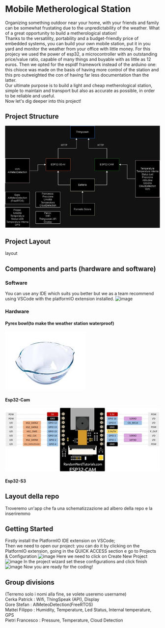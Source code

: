 # Mobile Metherological Station
Organizing something outdoor near your home, with your friends and family can be somewhat frustating due to the unpredictability of the weather. What of a great opportunity to build a metherological station! \
Thanks to the versatility, portability and a budget-friendly price of embedded systems, you can build your own mobile station, put it in you yard and monitor the weather from your office with little money.
For this projecy we used the power of esp32, a microcontroller with an outstanding price/value ratio, capable of many things and buyable with as little as 12 euros. Then we opted for the espidf framework instead of the arduino one: this chioce was made on the basis of having more control of the station and this pro outweighted the con of having far less documentation than the latter. \
Our ultimate purpose is to build a light and cheap metherological station, simple to maintain and transport but also as accurate as possible, in order to be reliable and useful. \
Now let's dig deeper into this project!

## Project Structure
![Alt text](images/project_flow.jpeg)
## Project Layout
layout
## Components and parts (hardware and software)
### Software
You can use any IDE which suits you better but we as a team recommend using VSCode with the platformIO extension installed.
<img width="298" alt="image" src="https://github.com/0PkCk0/Mobile_Metherological_Station/assets/62013889/f3d8d0d5-9367-47af-8279-133ea0da6c3e">
### Hardware
#### Pyrex bowl(to make the weather station waterproof)
![Alt text](images/pyrex.jpeg)
#### Esp32-Cam  
![Alt text](images/ESP32-CAM.jpg)
#### Esp32-S3 
## Layout della repo
Troveremo un'app che fa una schematizzazione ad albero della repo e la inseriremmo
## Getting Started
Firstly install the PlatformIO IDE extension on VSCode; \
Then we need to open our project: you can do it by clicking on the PlatformIO extension, going in the QUICK ACCESS section e go to Projects & Configuration
<img width="352" alt="image" src="https://github.com/0PkCk0/Mobile_Metherological_Station/assets/62013889/fdbf4a7f-64e6-472d-ac26-0532351be309">
Here we need to click on Create New Project
<img width="663" alt="image" src="https://github.com/0PkCk0/Mobile_Metherological_Station/assets/62013889/9d4e5892-60d2-476f-921f-b359a668741e">
In the project wizard set these configurations and click finish
<img width="600" alt="image" src="https://github.com/0PkCk0/Mobile_Metherological_Station/assets/62013889/3b57e867-f2db-4e3a-8541-1d8bb5be8ba7">
Now you are ready for the coding!
## Group divisions
(Terremo solo i nomi alla fine, se volete useremo username) \
Cerka Patrick : Wifi, ThingSpeak (API), Display \
Gore Stefan : AIMeteoDetection(FreeRTOS) \
Mattei Filippo : Humidity, Temperature, Led Status, Internal temperature, GPS  \
Pietri Francesco : Pressure, Temperature, Cloud Detection
